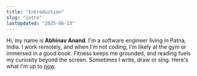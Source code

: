 ```yaml
---
title: "Introduction"
slug: "intro"
lastUpdated: "2025-06-13"
---
```


Hi, my name is **Abhinav Anand**. I'm a software engineer living in Patna, India. I work remotely, and when I'm not coding, I'm likely at the gym or immersed in a good book. Fitness keeps me grounded, and reading fuels my curiosity beyond the screen. Sometimes I write, draw or sing. Here's what I'm up to [now](/now).
